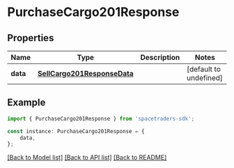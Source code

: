 # PurchaseCargo201Response



## Properties

Name | Type | Description | Notes
------------ | ------------- | ------------- | -------------
**data** | [**SellCargo201ResponseData**](SellCargo201ResponseData.md) |  | [default to undefined]

## Example

```typescript
import { PurchaseCargo201Response } from 'spacetraders-sdk';

const instance: PurchaseCargo201Response = {
    data,
};
```

[[Back to Model list]](../README.md#documentation-for-models) [[Back to API list]](../README.md#documentation-for-api-endpoints) [[Back to README]](../README.md)
